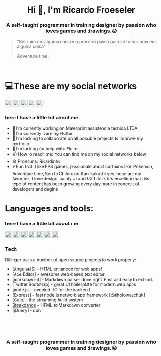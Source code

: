 <h1 align="center">Hi 👋, I'm Ricardo Froeseler</h1>
<h3 align="center">A self-taught programmer in training designer by passion who loves games and drawings.😜</h3>

> "Ser ruim em alguma coisa é o
> primeiro passo para se tornar
> bom em alguma coisa"
>
> Adventure time.

<br />

# 💻These are my social networks

<a href="https://www.instagram.com/ricardo_froeseler/" target="blank"><img src="https://cdn.jsdelivr.net/npm/simple-icons@3.0.1/icons/instagram.svg" alt="RicardoFroeseler" height="22" width="22" /></a>
<a href="https://www.linkedin.com/in/ricardo-froeseler-3a2a48167/" target="blank"><img src="https://cdn.jsdelivr.net/npm/simple-icons@3.0.1/icons/linkedin.svg" alt="Ricardo Froeseler" height="22" width="22" /></a> 
<a href="https://www.youtube.com/c/ucjm7i4g4z7zgcja_hkhlcvw" target="blank"><img src="https://cdn.jsdelivr.net/npm/simple-icons@3.0.1/icons/youtube.svg" alt="ucjm7i4g4z7zgcja_hkhlcvw" height="22" width="22" /></a>
<a href="https://www.youtube.com/c/ucjm7i4g4z7zgcja_hkhlcvw" target="blank"><img src="https://cdn.jsdelivr.net/npm/simple-icons@3.0.1/icons/youtube.svg" alt="ucjm7i4g4z7zgcja_hkhlcvw" height="22" width="22" /></a>
<a href="https://www.youtube.com/c/ucjm7i4g4z7zgcja_hkhlcvw" target="blank"><img src="https://cdn.jsdelivr.net/npm/simple-icons@3.0.1/icons/youtube.svg" alt="ucjm7i4g4z7zgcja_hkhlcvw" height="22" width="22" /></a>

### here I have a little bit about me

- 🔭 I’m currently working on Materprint assistencia tecnica LTDA
- 🌱 I’m currently learning Flutter
- 👯 I’m looking to collaborate on all possible projects to improve my portfolio
- 🤔 I’m looking for help with: Flutter
- 📫 How to reach me: You can find me on my social networks below
- 😄 Pronouns: Ricardinho
- ⚡ Fun fact: I like FPS games, passionate about cartoons like: Pokemon, Adventure time, Sen to Chihiro no Kamikakushi yes these are my favorites, I love design mainly UI and UX I think it's excellent that this type of content has been growing every day more in concept of developers and degins


# Languages and tools:
### here I have a little bit about me
<p align="left"><img src="https://www.vectorlogo.zone/logos/dartlang/dartlang-icon.svg" alt="dart" width="22" height="22"/> <img src="https://devicons.github.io/devicon/devicon.git/icons/django/django-original.svg" alt="django" width="22" height="22"/> <img src="https://www.vectorlogo.zone/logos/figma/figma-icon.svg" alt="figma" width="22" height="22"/> <img src="https://www.vectorlogo.zone/logos/firebase/firebase-icon.svg" alt="firebase" width="22" height="22"/> <img src="https://www.vectorlogo.zone/logos/pocoo_flask/pocoo_flask-icon.svg" alt="flask" width="22" height="22"/> <img src="https://devicons.github.io/devicon/devicon.git/icons/mysql/mysql-original-wordmark.svg" alt="mysql" width="22" height="22"/> <img src="https://devicons.github.io/devicon/devicon.git/icons/python/python-original.svg" alt="python" width="22" height="22"/> <img 
<br />

  
  
### Tech

Dillinger uses a number of open source projects to work properly:

* [AngularJS] - HTML enhanced for web apps!
* [Ace Editor] - awesome web-based text editor
* [markdown-it] - Markdown parser done right. Fast and easy to extend.
* [Twitter Bootstrap] - great UI boilerplate for modern web apps
* [node.js] - evented I/O for the backend
* [Express] - fast node.js network app framework [@tjholowaychuk]
* [Gulp] - the streaming build system
* [Breakdance](https://breakdance.github.io/breakdance/) - HTML to Markdown converter
* [jQuery] - duh
`
<br />
<br />
<br />

<h3 align="center">A self-taught programmer in training designer by passion who loves games and drawings.😜</h3>
